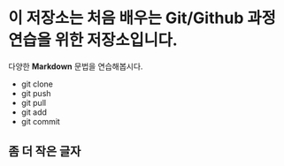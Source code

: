 # 이 저장소는 처음 배우는 Git/Github 과정 연습을 위한 저장소입니다.
다양한 **Markdown** 문법을 연습해봅시다.
- git clone
- git push
- git pull
- git add
- git commit

## 좀 더 작은 글자 
